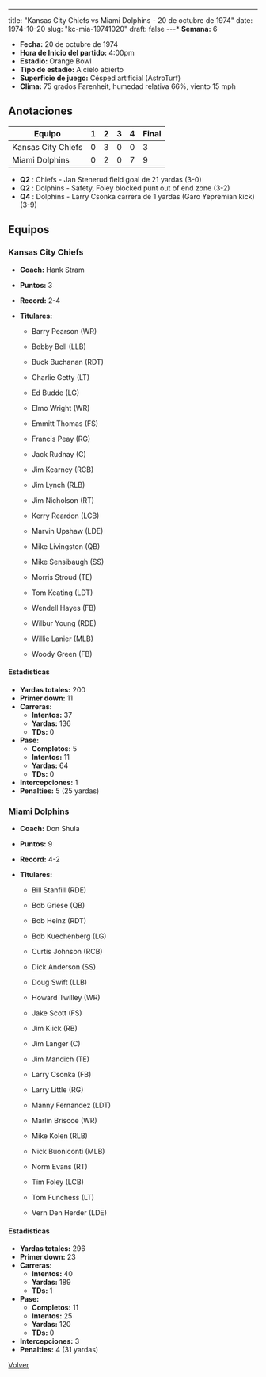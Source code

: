 ---
title: "Kansas City Chiefs vs Miami Dolphins - 20 de octubre de 1974"
date: 1974-10-20
slug: "kc-mia-19741020"
draft: false
---* **Semana:** 6
* **Fecha:** 20 de octubre de 1974
* **Hora de Inicio del partido:** 4:00pm
* **Estadio:** Orange Bowl
* **Tipo de estadio:** A cielo abierto
* **Superficie de juego:** Césped artificial (AstroTurf)
* **Clima:** 75 grados Farenheit, humedad relativa 66%, viento 15 mph




## Anotaciones
| Equipo | 1 | 2 | 3 | 4 | Final |
|--------|---|---|---|---|-------|
| Kansas City Chiefs  | 0 | 3 | 0 | 0  | 3 |
| Miami Dolphins  | 0 | 2 | 0 | 7  | 9 |
* **Q2** : Chiefs - Jan Stenerud field goal de 21 yardas (3-0)
* **Q2** : Dolphins - Safety, Foley blocked punt out of end zone (3-2)
* **Q4** : Dolphins - Larry Csonka carrera de 1 yardas (Garo Yepremian kick) (3-9)


## Equipos


### Kansas City Chiefs
* **Coach:** Hank Stram
* **Puntos:** 3
* **Record:** 2-4
* **Titulares:** 

  * Barry Pearson (WR) 

  * Bobby Bell (LLB) 

  * Buck Buchanan (RDT) 

  * Charlie Getty (LT) 

  * Ed Budde (LG) 

  * Elmo Wright (WR) 

  * Emmitt Thomas (FS) 

  * Francis Peay (RG) 

  * Jack Rudnay (C) 

  * Jim Kearney (RCB) 

  * Jim Lynch (RLB) 

  * Jim Nicholson (RT) 

  * Kerry Reardon (LCB) 

  * Marvin Upshaw (LDE) 

  * Mike Livingston (QB) 

  * Mike Sensibaugh (SS) 

  * Morris Stroud (TE) 

  * Tom Keating (LDT) 

  * Wendell Hayes (FB) 

  * Wilbur Young (RDE) 

  * Willie Lanier (MLB) 

  * Woody Green (FB) 

#### Estadísticas
* **Yardas totales:** 200
* **Primer down:** 11
* **Carreras:**
  * **Intentos:** 37
  * **Yardas:** 136
  * **TDs:** 0
* **Pase:**
  * **Completos:** 5
  * **Intentos:** 11
  * **Yardas:** 64
  * **TDs:** 0
* **Intercepciones:** 1
* **Penalties:** 5 (25 yardas)

### Miami Dolphins
* **Coach:** Don Shula
* **Puntos:** 9
* **Record:** 4-2
* **Titulares:** 

  * Bill Stanfill (RDE) 

  * Bob Griese (QB) 

  * Bob Heinz (RDT) 

  * Bob Kuechenberg (LG) 

  * Curtis Johnson (RCB) 

  * Dick Anderson (SS) 

  * Doug Swift (LLB) 

  * Howard Twilley (WR) 

  * Jake Scott (FS) 

  * Jim Kiick (RB) 

  * Jim Langer (C) 

  * Jim Mandich (TE) 

  * Larry Csonka (FB) 

  * Larry Little (RG) 

  * Manny Fernandez (LDT) 

  * Marlin Briscoe (WR) 

  * Mike Kolen (RLB) 

  * Nick Buoniconti (MLB) 

  * Norm Evans (RT) 

  * Tim Foley (LCB) 

  * Tom Funchess (LT) 

  * Vern Den Herder (LDE) 

#### Estadísticas
* **Yardas totales:** 296
* **Primer down:** 23
* **Carreras:**
  * **Intentos:** 40
  * **Yardas:** 189
  * **TDs:** 1
* **Pase:**
  * **Completos:** 11
  * **Intentos:** 25
  * **Yardas:** 120
  * **TDs:** 0
* **Intercepciones:** 3
* **Penalties:** 4 (31 yardas)


[Volver](/historia/1974)
